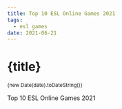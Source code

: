 ```yaml
---
title: Top 10 ESL Online Games 2021
tags: 
  - esl games 
date: 2021-06-21
---
```


# {title}
<small>{new Date(date).toDateString()}</small>


Top 10 ESL Online Games 2021